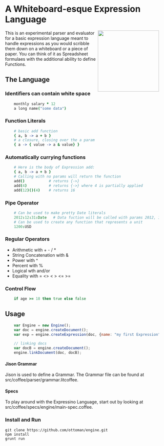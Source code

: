 

# A Whiteboard-esque Expression Language

<img src="https://raw.github.com/ottoman/engine/master/whiteboard.png" width="200" align="right">

This is an experimental parser and evaluator for a basic expression language meant to handle expressions as you would scribble them down on a whiteboard or a piece of paper. You can think of it as Spreadsheet formulaes with the additional ability to define Functions.

## The Language

### Identifiers can contain white space
```coffee
    monthly salary * 12
    a long name("some data")
```

### Function Literals
```coffee
    # basic add function
    { a, b -> a + b }
    # a closure, closing over the a param
    { a -> { value -> a & value} }
```

### Automatically currying functions
```coffee
    # Here is the body of Expression add:
    { a, b -> a + b }
    # Calling with no params will return the function
    add()           # returns {->}
    add(4)          # returns {->} where 4 is partially applied
    add(12)()(4)    # returns 16
```

### Pipe Operator
```coffee
    # Can be used to make pretty Date literals
    2012:12:31:Date   # Data fuction will be called with params 2012, 12, 31
    # Can be used to create any function that represents a unit
    1200:USD
```

### Regular Operators
- Arithmetic with + - / * 
- String Concatenation with &
- Power with ^
- Percent with %
- Logical wth and/or
- Equality with = <> < > <= >=

### Control Flow
```coffee
    if age >= 18 then true else false
```

## Usage
```js
    var Engine = new Engine();
    var doc = engine.createDocument();
    var exp = engine.createExpression(doc, {name: "my first Expression", body: "120 * 12" })
    
    // linking docs
    var docB = engine.createDocument();
    engine.linkDocument(doc, docB);
```
#### Jison Grammar
Jison is used to define a Grammar. The Grammar file can be found at src/coffee/parser/grammar.litcoffee.

#### Specs
To play around with the Expressino Language, start out by looking at src/coffee/specs/engine/main-spec.coffee.

### Install and Run

    git clone https://github.com/ottoman/engine.git
    npm install
    grunt run
